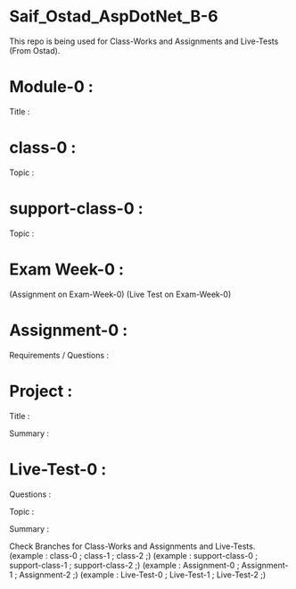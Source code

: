 # Saif_Ostad_AspDotNet_B-6
This repo is being used for Class-Works and Assignments and Live-Tests (From Ostad).


# Module-0 :
Title : 


# class-0 :
Topic : 


# support-class-0 :
Topic : 


# Exam Week-0 : 
(Assignment on Exam-Week-0)
(Live Test on Exam-Week-0)


# Assignment-0 :
Requirements / Questions : 

# Project :
Title : 

Summary : 


# Live-Test-0 :
Questions : 

Topic : 

Summary : 


Check Branches for Class-Works and Assignments and Live-Tests.
(example : class-0 ; class-1 ; class-2 ;)
(example : support-class-0 ; support-class-1 ; support-class-2 ;)
(example : Assignment-0 ; Assignment-1 ; Assignment-2 ;)
(example : Live-Test-0 ; Live-Test-1 ; Live-Test-2 ;)

